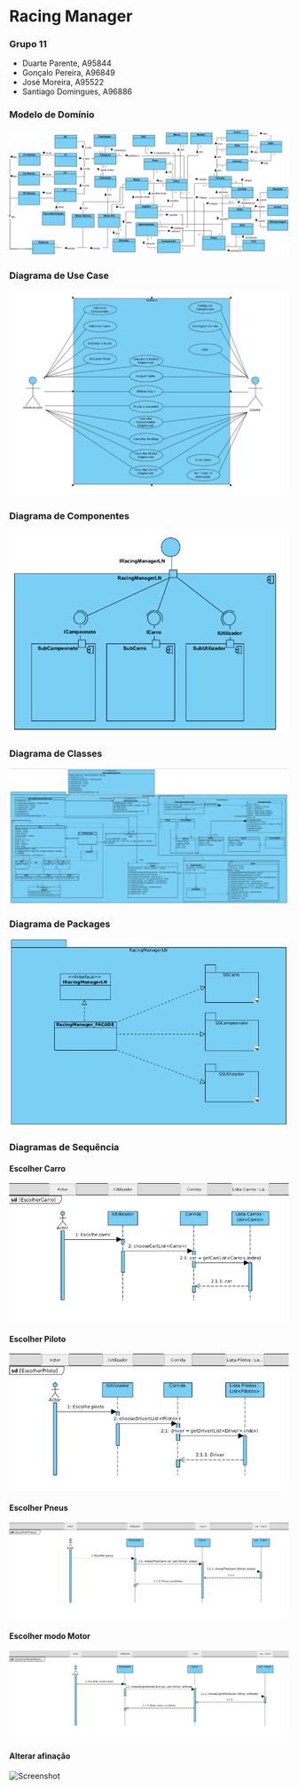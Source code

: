# Racing Manager

### Grupo 11

- Duarte Parente, A95844
- Gonçalo Pereira, A96849
- José Moreira, A95522
- Santiago Domingues, A96886

### Modelo de Domínio

![Screenshot](img/DomainModel.png)

### Diagrama de Use Case

![Screenshot](img/UseCase_Diagram.jpg)

### Diagrama de Componentes

![Screenshot](img/Component_Diagram.png)

### Diagrama de Classes

![Screenshot](img/classDiagram.png)

### Diagrama de Packages

![Screenshot](img/PackageDiagram.png)

### Diagramas de Sequência

#### Escolher Carro

![Screenshot](img/escolhercarro.png)

#### Escolher Piloto

![Screenshot](img/escolherpiloto.png)

#### Escolher Pneus

![Screenshot](img/escolherpneus.png)

#### Escolher modo Motor

![Screenshot](img/modomotor.png)

#### Alterar afinação

![Screenshot](img/mudarafinaçao.png)



